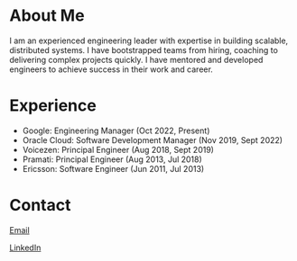 # About Me
I am an experienced engineering leader with expertise in building scalable, distributed systems. I have bootstrapped teams from hiring, coaching to delivering complex projects quickly. I have mentored and developed engineers to achieve success in their work and career.

# Experience
* Google: Engineering Manager (Oct 2022, Present)
* Oracle Cloud: Software Development Manager (Nov 2019, Sept 2022)
* Voicezen: Principal Engineer (Aug 2018, Sept 2019)
* Pramati: Principal Engineer (Aug 2013, Jul 2018)
* Ericsson: Software Engineer (Jun 2011, Jul 2013)

# Contact

<a href="mailto:saurabh.rawat90@gmail.com">Email</a>

<a href="https://www.linkedin.com/in/rawatsaurabh/" target="_blank">LinkedIn</a>
